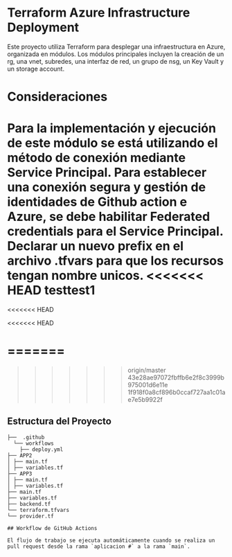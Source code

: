 # Terraform Azure Infrastructure Deployment

Este proyecto utiliza Terraform para desplegar una infraestructura en Azure, organizada en módulos.
Los módulos principales incluyen la creación de un rg, una vnet, subredes, una interfaz de red, un grupo de nsg, un Key Vault y un storage account.

# Consideraciones
Para la implementación y ejecución de este módulo se está utilizando el método de conexión mediante Service Principal.
Para establecer una conexión segura y gestión de identidades de Github action e Azure, se debe habilitar Federated credentials para el Service Principal.
Declarar un nuevo prefix en el archivo .tfvars para que los recursos tengan nombre unicos.
<<<<<<< HEAD
testtest1
=======
<<<<<<< HEAD

<<<<<<< HEAD

=======
=======

>>>>>>> origin/master
>>>>>>> 43e28ae97072fbffb6e2f8c3999b975001d6e11e
>>>>>>> 1f918f0a8cf896b0ccaf727aa1c01ae7e5b9922f
## Estructura del Proyecto
```plaintext
├──  .github
  └── workflows
    ├── deploy.yml
├── APP2
│ ├── main.tf
│ ├── variables.tf
├── APP3
│ ├── main.tf
│ ├── variables.tf
├── main.tf
├── variables.tf
├── backend.tf
└── terraform.tfvars
└── provider.tf

## Workflow de GitHub Actions

El flujo de trabajo se ejecuta automáticamente cuando se realiza un pull request desde la rama `aplicacion #` a la rama `main`.
